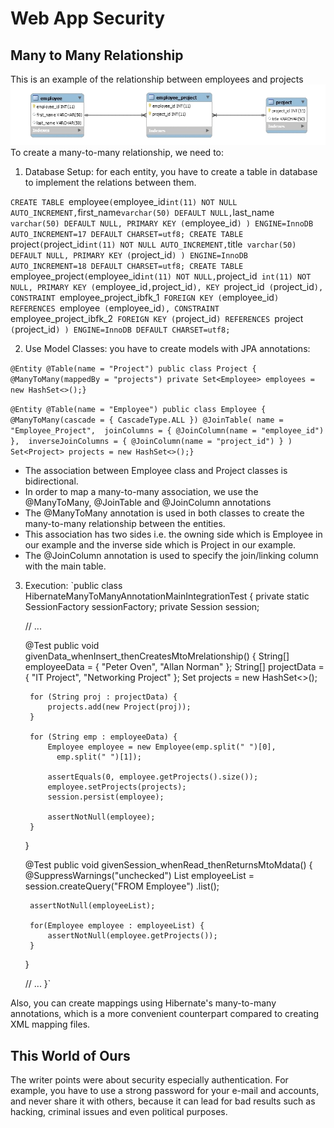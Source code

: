 # Web App Security

## Many to Many Relationship
This is an example of the relationship between employees and projects
![Many](assets/entity.png)
To create a many-to-many relationship, we need to:
1. Database Setup: for each entity, you have to create a table in database to implement the relations between them.

`CREATE TABLE `employee` ( `employee_id` int(11) NOT NULL AUTO_INCREMENT, `first_name` varchar(50) DEFAULT NULL, `last_name` varchar(50) DEFAULT NULL, PRIMARY KEY (`employee_id`) ) ENGINE=InnoDB AUTO_INCREMENT=17 DEFAULT CHARSET=utf8; CREATE TABLE `project` ( `project_id` int(11) NOT NULL AUTO_INCREMENT, `title` varchar(50) DEFAULT NULL, PRIMARY KEY (`project_id`) ) ENGINE=InnoDB AUTO_INCREMENT=18 DEFAULT CHARSET=utf8; CREATE TABLE `employee_project` ( `employee_id` int(11) NOT NULL, `project_id` int(11) NOT NULL, PRIMARY KEY (`employee_id`,`project_id`), KEY `project_id` (`project_id`), CONSTRAINT `employee_project_ibfk_1` FOREIGN KEY (`employee_id`) REFERENCES `employee` (`employee_id`), CONSTRAINT `employee_project_ibfk_2` FOREIGN KEY (`project_id`) REFERENCES `project` (`project_id`) ) ENGINE=InnoDB DEFAULT CHARSET=utf8;`

2. Use Model Classes: you have to create models with JPA annotations:

`@Entity @Table(name = "Project") public class Project {    
    @ManyToMany(mappedBy = "projects")
    private Set<Employee> employees = new HashSet<>();}`

`@Entity @Table(name = "Employee") public class Employee { 
    @ManyToMany(cascade = { CascadeType.ALL })
    @JoinTable(
        name = "Employee_Project", 
        joinColumns = { @JoinColumn(name = "employee_id") }, 
        inverseJoinColumns = { @JoinColumn(name = "project_id") }
    )
    Set<Project> projects = new HashSet<>();}`

* The association between Employee class and Project classes is bidirectional.
* In order to map a many-to-many association, we use the @ManyToMany, @JoinTable and @JoinColumn annotations
* The @ManyToMany annotation is used in both classes to create the many-to-many relationship between the entities.
* This association has two sides i.e. the owning side which is Employee in our example and the inverse side which is Project in our example.
* The @JoinColumn annotation is used to specify the join/linking column with the main table.


3. Execution: 
`public class HibernateManyToManyAnnotationMainIntegrationTest {
    private static SessionFactory sessionFactory;
    private Session session;

    // ...

    @Test
    public void givenData_whenInsert_thenCreatesMtoMrelationship() {
        String[] employeeData = { "Peter Oven", "Allan Norman" };
        String[] projectData = { "IT Project", "Networking Project" };
        Set<Project> projects = new HashSet<>();

        for (String proj : projectData) {
            projects.add(new Project(proj));
        }

        for (String emp : employeeData) {
            Employee employee = new Employee(emp.split(" ")[0], 
              emp.split(" ")[1]);
 
            assertEquals(0, employee.getProjects().size());
            employee.setProjects(projects);
            session.persist(employee);
 
            assertNotNull(employee);
        }
    }

    @Test
    public void givenSession_whenRead_thenReturnsMtoMdata() {
        @SuppressWarnings("unchecked")
        List<Employee> employeeList = session.createQuery("FROM Employee")
          .list();
 
        assertNotNull(employeeList);
 
        for(Employee employee : employeeList) {
            assertNotNull(employee.getProjects());
        }
    }

    // ...
}`

 
Also, you can create mappings using Hibernate's many-to-many annotations, which is a more convenient counterpart compared to creating XML mapping files.

## This World of Ours
The writer points were about security especially authentication. For example, you have to use a strong password for your e-mail and accounts, and never share it with others, because it can lead for bad results such as hacking, criminal issues and even political purposes.




